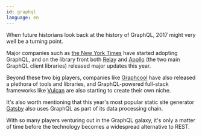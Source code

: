 ```yaml
---
id: graphql  
language: en
---
```


When future historians look back at the history of GraphQL, 2017 might very well be a turning point. 

Major companies such as [the New York Times](https://open.nytimes.com/react-relay-and-graphql-under-the-hood-of-the-times-website-redesign-22fb62ea9764) have started adopting GraphQL, and on the library front both [Relay](https://code.facebook.com/posts/1362748677097871/relay-modern-simpler-faster-more-extensible/) and [Apollo](https://dev-blog.apollodata.com/apollo-client-2-0-5c8d0affcec7) (the two main GraphQL client libraries) released major updates this year. 

Beyond these two big players, companies like [Graphcool](http://www.graph.cool/) have also released a plethora of tools and libraries, and GraphQL-powered full-stack frameworks like [Vulcan](http://vulcanjs.org) are also starting to create their own niche. 

It's also worth mentioning that this year's most popular static site generator [Gatsby](http://gatsbyjs.org) also uses GraphQL as part of its data processing chain. 

With so many players venturing out in the GraphQL galaxy, it's only a matter of time before the technology becomes a widespread alternative to REST. 
